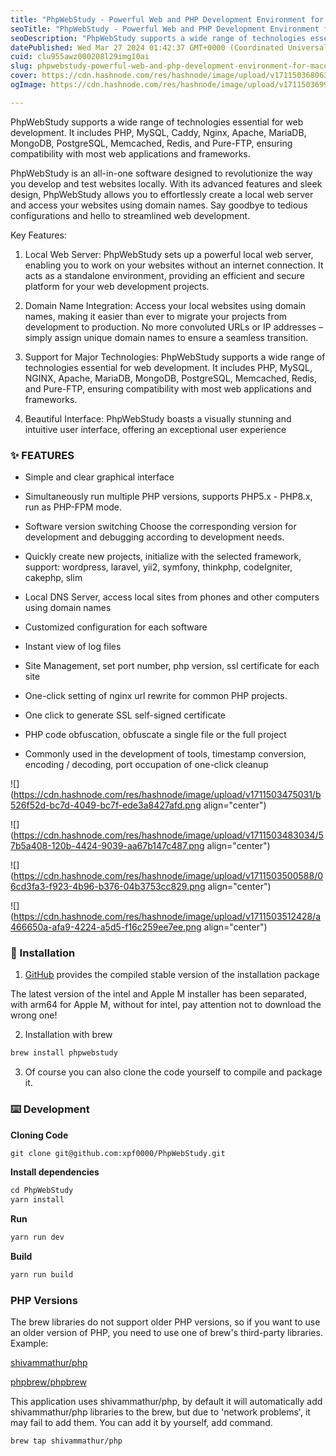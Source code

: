 ```yaml
---
title: "PhpWebStudy - Powerful Web and PHP Development Environment for macOS"
seoTitle: "PhpWebStudy - Powerful Web and PHP Development Environment for macOS"
seoDescription: "PhpWebStudy supports a wide range of technologies essential for web development. It includes PHP, MySQL, Caddy, Nginx, Apache, MariaDB, MongoDB, PostgreSQL,"
datePublished: Wed Mar 27 2024 01:42:37 GMT+0000 (Coordinated Universal Time)
cuid: clu955awz000208l29img10ai
slug: phpwebstudy-powerful-web-and-php-development-environment-for-macos
cover: https://cdn.hashnode.com/res/hashnode/image/upload/v1711503680631/2d1b775a-f986-488b-a6af-edfe6ab65ba3.png
ogImage: https://cdn.hashnode.com/res/hashnode/image/upload/v1711503699259/df9cce45-7778-4f42-884b-03ce9bbba3ec.png

---
```


PhpWebStudy supports a wide range of technologies essential for web development. It includes PHP, MySQL, Caddy, Nginx, Apache, MariaDB, MongoDB, PostgreSQL, Memcached, Redis, and Pure-FTP, ensuring compatibility with most web applications and frameworks.

PhpWebStudy is an all-in-one software designed to revolutionize the way you develop and test websites locally. With its advanced features and sleek design, PhpWebStudy allows you to effortlessly create a local web server and access your websites using domain names. Say goodbye to tedious configurations and hello to streamlined web development.

Key Features:

1. Local Web Server: PhpWebStudy sets up a powerful local web server, enabling you to work on your websites without an internet connection. It acts as a standalone environment, providing an efficient and secure platform for your web development projects.
    
2. Domain Name Integration: Access your local websites using domain names, making it easier than ever to migrate your projects from development to production. No more convoluted URLs or IP addresses – simply assign unique domain names to ensure a seamless transition.
    
3. Support for Major Technologies: PhpWebStudy supports a wide range of technologies essential for web development. It includes PHP, MySQL, NGINX, Apache, MariaDB, MongoDB, PostgreSQL, Memcached, Redis, and Pure-FTP, ensuring compatibility with most web applications and frameworks.
    
4. Beautiful Interface: PhpWebStudy boasts a visually stunning and intuitive user interface, offering an exceptional user experience
    

### ✨ FEATURES

* Simple and clear graphical interface
    
* Simultaneously run multiple PHP versions, supports PHP5.x - PHP8.x, run as PHP-FPM mode.
    
* Software version switching Choose the corresponding version for development and debugging according to development needs.
    
* Quickly create new projects, initialize with the selected framework, support: wordpress, laravel, yii2, symfony, thinkphp, codeIgniter, cakephp, slim
    
* Local DNS Server, access local sites from phones and other computers using domain names
    
* Customized configuration for each software
    
* Instant view of log files
    
* Site Management, set port number, php version, ssl certificate for each site
    
* One-click setting of nginx url rewrite for common PHP projects.
    
* One click to generate SSL self-signed certificate
    
* PHP code obfuscation, obfuscate a single file or the full project
    
* Commonly used in the development of tools, timestamp conversion, encoding / decoding, port occupation of one-click cleanup
    

![](https://cdn.hashnode.com/res/hashnode/image/upload/v1711503475031/b526f52d-bc7d-4049-bc7f-ede3a8427afd.png align="center")

![](https://cdn.hashnode.com/res/hashnode/image/upload/v1711503483034/57b5a408-120b-4424-9039-aa67b147c487.png align="center")

![](https://cdn.hashnode.com/res/hashnode/image/upload/v1711503500588/06cd3fa3-f923-4b96-b376-04b3753cc829.png align="center")

![](https://cdn.hashnode.com/res/hashnode/image/upload/v1711503512428/a466650a-afa9-4224-a5d5-f16c259ee7ee.png align="center")

### 💽 Installation

1. [GitHub](https://github.com/xpf0000/PhpWebStudy/releases) provides the compiled stable version of the installation package
    

The latest version of the intel and Apple M installer has been separated, with arm64 for Apple M, without for intel, pay attention not to download the wrong one!

2. Installation with brew
    

```apache
brew install phpwebstudy
```

3. Of course you can also clone the code yourself to compile and package it.
    

### ⌨️ Development

**Cloning Code**

```apache
git clone git@github.com:xpf0000/PhpWebStudy.git
```

**Install dependencies**

```apache
cd PhpWebStudy
yarn install
```

**Run**

```apache
yarn run dev
```

**Build**

```apache
yarn run build
```

### PHP Versions

The brew libraries do not support older PHP versions, so if you want to use an older version of PHP, you need to use one of brew's third-party libraries. Example:

[shivammathur/php](https://github.com/shivammathur/homebrew-php)

[phpbrew/phpbrew](https://github.com/phpbrew/phpbrew)

This application uses shivammathur/php, by default it will automatically add shivammathur/php libraries to the brew, but due to 'network problems', it may fail to add them. You can add it by yourself, add command.

```apache
brew tap shivammathur/php
```